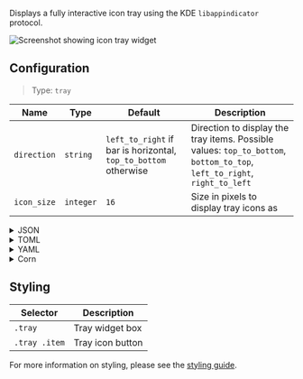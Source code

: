 Displays a fully interactive icon tray using the KDE `libappindicator` protocol. 

![Screenshot showing icon tray widget](https://user-images.githubusercontent.com/5057870/184540135-78ffd79d-f802-4c79-b09a-05a733dadc55.png)

## Configuration

> Type: `tray`


| Name        | Type      | Default                                                         | Description                                                                                                              |
|-------------|-----------|-----------------------------------------------------------------|--------------------------------------------------------------------------------------------------------------------------|
| `direction` | `string`  | `left_to_right` if bar is horizontal, `top_to_bottom` otherwise | Direction to display the tray items. Possible values: `top_to_bottom`, `bottom_to_top`, `left_to_right`, `right_to_left` |
| `icon_size` | `integer` | `16`                                                            | Size in pixels to display tray icons as                                                                                  |

<details>
<summary>JSON</summary>

```json
{
  "end": [
    {
      "type": "tray",
      "direction": "top_to_bottom"
    }
  ]
}
```

</details>

<details>
<summary>TOML</summary>

```toml
[[end]]
type = "tray"
direction = "top_to_bottom"
```

</details>

<details>
<summary>YAML</summary>

```yaml
end:
  - type: "tray"
    direction: "top_to_bottom"
```

</details>

<details>
<summary>Corn</summary>

```corn
{
  end = [
    {
      type = "tray"
      direction = "top_to_bottom"
    }
  ]
}
```

</details>

## Styling

| Selector      | Description      |
|---------------|------------------|
| `.tray`       | Tray widget box  |
| `.tray .item` | Tray icon button |

For more information on styling, please see the [styling guide](styling-guide).
